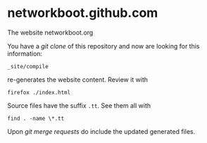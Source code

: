 networkboot.github.com
======================

The website networkboot.org


You have a _git clone_ of this repository
and now are looking for this information:


```
_site/compile
```
re-generates the website content. Review it with
```
firefox ./index.html
```
Source files have the suffix `.tt`. See them all with
```
find . -name \*.tt
```

Upon _git merge requests_ do include the updated generated files.
